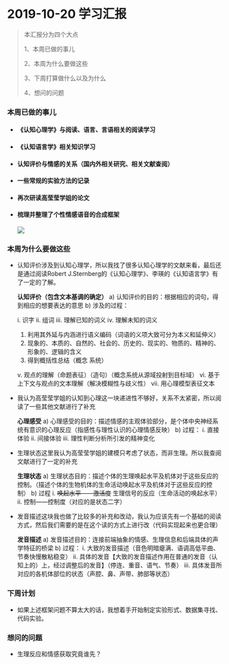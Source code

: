 # 2019-10-20 学习汇报

> 本汇报分为四个大点
>
> 1、本周已做的事儿
>
> 2、本周为什么要做这些
>
> 3、下周打算做什么以及为什么
>
> 4、想问的问题

### 本周已做的事儿

* #### 《认知心理学》与阅读、语言、言语相关的阅读学习

- #### 《认知语言学》相关知识学习

- #### 认知评价与情感的关系（国内外相关研究、相关文献查阅）

- #### 一些常规的实验方法的记录

- #### 再次研读高莹莹学姐的论文

- #### 梳理并整理了个性情感语音的合成框架

  ![](https://s2.ax1x.com/2019/10/20/KuIvTA.png)

### 本周为什么要做这些

- 认知评价涉及到认知心理学，所以我找了很多认知心理学的文献来看，最后还是通过阅读Robert J.Sternberg的《认知心理学》、李瑛的《认知语言学》有了一定的了解。

  **认知评价（包含文本基调的确定）**
  a)	认知评价的目的：根据相应的词句，得到相应的想要表达的意思
  b)	涉及的过程：

  i.	识字
  ii.	组词
  iii.	理解已知的词义
  iv.	理解未知的词义

  1.	利用其外延与内涵进行语义编码（词语的义项大致可分为本义和延伸义）
  2.	现象的、本质的、自然的、社会的、历史的、现实的、物质的、精神的、形象的、逻辑的含义
  3.	得到概括性总结（概念 系统）

  v.	观点的理解（命题表征）（造句）（概念系统从源域投射到目标域）
  vi.	基于上下文与观点的文本理解（解决模糊性与歧义性）
  vii.	用心理模型表征文本

- 我认为高莹莹学姐的认知到心理这一块递进性不够好，关系不太紧密，所以阅读了一些其他文献进行了补充

  **心理感受**
  a)	心理感受的目的：描述情感的主观体验部分，是个体中央神经系统有意识的心理反应（指感性与理性认识的心理情感反映）
  b)	过程：
  i.	直接体验
  ii.	间接体验
  iii.	理性判断分析所引发的精神变化

- 生理状态这里我认为高莹莹学姐的建模只考虑了状态，而非生理。所以我查阅文献进行了一定的补充

  **生理状态**
  a)	生理状态目的：描述个体的生理唤起水平及机体对于这些反应的控制。（描述个体的生物机体的生命活动唤起水平及机体对于这些反应的控制）
  b)	过程
  i.	~~唤起水平——激活度~~   生理信号的反应（生命活动的唤起水平） 
  ii.	控制——控制度（对应的是状态二字）

- 发音描述这块我也做了比较多的补充和改动，我认为应该先有一个基础的阅读方式，然后我们需要的是在这个读的方式上进行改（代码实现起来也更合理）

  **发音描述**
  a)	发音描述目的：连接前端抽象的情感、生理信息和后端具体的声学特征的桥梁
  b)	过程：
  i.	大致的发音描述（音色明暗瘪满、语调高低平曲、节奏快慢散粘稳变）
  ii.	具体的发音【大致的发音描述作用在普通的发音（认知上的）上，经过调整后的发音】（停连、重音、语气、节奏）
  iii.	具体发音所对应的各机体部位的状态（声腔、鼻、声带、肺部等状态）

### 下周计划

- 如果上述框架问题不算太大的话，我想着手开始制定实验形式、数据集寻找、代码实验。

### 想问的问题

- 生理反应和情感获取究竟谁先？